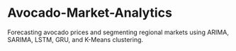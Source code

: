 # Avocado-Market-Analytics
Forecasting avocado prices and segmenting regional markets using ARIMA, SARIMA, LSTM, GRU, and K-Means clustering.
